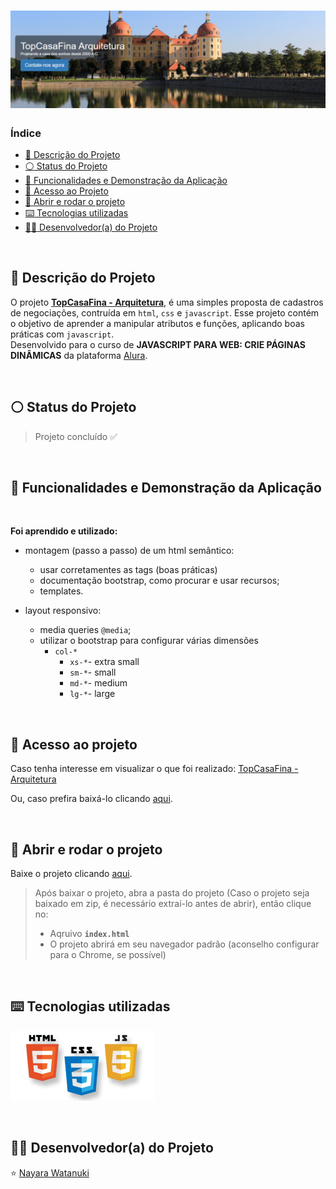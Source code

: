 <h1 align="center">
  <img src="https://raw.githubusercontent.com/nayarawatanuki/bootstrap__TopCasaFina/main/assets/img/readme/TopCasaFina__cover.png#vitrinedev">
</h1>

### Índice

* [:pencil: Descrição do Projeto](#pencil-descrição-do-projeto)
* [:white_circle: Status do Projeto](#white_circle-status-do-projeto)
* [:hammer: Funcionalidades e Demonstração da Aplicação](#hammer-funcionalidades-e-demonstração-da-aplicação)
* [:open_file_folder: Acesso ao Projeto](#open_file_folder-acesso-ao-projeto)
* [:rocket: Abrir e rodar o projeto](#rocket-abrir-e-rodar-o-projeto)
* [:keyboard: Tecnologias utilizadas](#keyboard-tecnologias-utilizadas)
* [:woman_technologist: Desenvolvedor(a) do Projeto](#woman_technologist-desenvolvedora-do-projeto)

</br>

## :pencil: Descrição do Projeto
O projeto **[TopCasaFina - Arquitetura](https://nayarawatanuki.github.io/bootstrap__TopCasaFina/)**, é uma simples proposta de cadastros de negociações, contruída em `html`, `css` e `javascript`. 
Esse projeto contém o objetivo de aprender a manipular atributos e funções, aplicando boas práticas com `javascript`. 
</br>Desenvolvido para o curso de **JAVASCRIPT PARA WEB: CRIE PÁGINAS DINÂMICAS** da plataforma [Alura](https://www.alura.com.br/).

</br>

## :white_circle: Status do Projeto
> Projeto concluído :white_check_mark:

</br>

## :hammer: Funcionalidades e Demonstração da Aplicação


</br>

**Foi aprendido e utilizado:** 
    
  - montagem (passo a passo) de um html semântico:
    - usar corretamentes as tags (boas práticas) 
    - documentação bootstrap, como procurar e usar recursos;
    - templates.
  
  - layout responsivo:
    - media queries `@media`;
    - utilizar o bootstrap para configurar várias dimensões
      - `col-*`
        - `xs-*`- extra small
        - `sm-*`- small
        - `md-*`- medium
        - `lg-*`- large
  
</br>

## :open_file_folder: Acesso ao projeto
Caso tenha interesse em visualizar o que foi realizado: [TopCasaFina - Arquitetura](https://nayarawatanuki.github.io/bootstrap__TopCasaFina/) 

Ou, caso prefira baixá-lo clicando [aqui](https://github.com/nayarawatanuki/bootstrap__TopCasaFina/archive/refs/heads/main.zip).

</br>

## :rocket: Abrir e rodar o projeto
Baixe o projeto clicando [aqui](https://github.com/nayarawatanuki/bootstrap__TopCasaFina/archive/refs/heads/main.zip).

> Após baixar o projeto, abra a pasta do projeto (Caso o projeto seja baixado em zip, é necessário extraí-lo antes de abrir), então clique no:
> - Aqruivo **``index.html``**
> - O projeto abrirá em seu navegador padrão (aconselho configurar para o Chrome, se possível)

</br>

## :keyboard: Tecnologias utilizadas
![HTML, CSS e JS](https://raw.githubusercontent.com/nayarawatanuki/bootstrap__TopCasaFina/main/assets/img/readme/html-css-js.PNG)</br>

</br>

## :woman_technologist: Desenvolvedor(a) do Projeto
:star: [Nayara Watanuki](https://github.com/nayarawatanuki)
